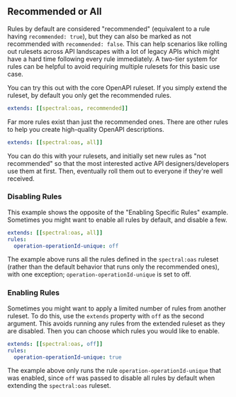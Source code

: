 ## Recommended or All

Rules by default are considered "recommended" (equivalent to a rule having `recommended: true`), but they can also be marked as not recommended with `recommended: false`. This can help scenarios like rolling out rulesets across API landscapes with a lot of legacy APIs which might have a hard time following every rule immediately. A two-tier system for rules can be helpful to avoid requiring multiple rulesets for this basic use case.

You can try this out with the core OpenAPI ruleset. If you simply extend the ruleset, by default you only get the recommended rules.

```yaml
extends: [[spectral:oas, recommended]]
```

Far more rules exist than just the recommended ones. There are other rules to help you create high-quality OpenAPI descriptions.

```yaml
extends: [[spectral:oas, all]]
```

You can do this with your rulesets, and initially set new rules as "not recommended" so that the most interested active API designers/developers use them at first. Then, eventually roll them out to everyone if they're well received.

### Disabling Rules

This example shows the opposite of the "Enabling Specific Rules" example. Sometimes you might want to enable all rules by default, and disable a few.

```yaml
extends: [[spectral:oas, all]]
rules:
  operation-operationId-unique: off
```
The example above runs all the rules defined in the `spectral:oas` ruleset (rather than the default behavior that runs only the recommended ones), with one exception; `operation-operationId-unique` is set to off.

### Enabling Rules

Sometimes you might want to apply a limited number of rules from another ruleset. To do this, use the `extends` property with `off` as the second argument. This avoids running any rules from the extended ruleset as they are disabled. Then you can choose which rules you would like to enable.

```yaml
extends: [[spectral:oas, off]]
rules:
  operation-operationId-unique: true
```

The example above only runs the rule `operation-operationId-unique` that was enabled, since `off` was passed to disable all rules by default when extending the `spectral:oas` ruleset.